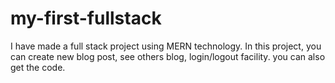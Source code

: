 # my-first-fullstack
I have made a full stack project using MERN technology. In this project, you can create new blog post, see others blog, login/logout facility. you can also get the code.

